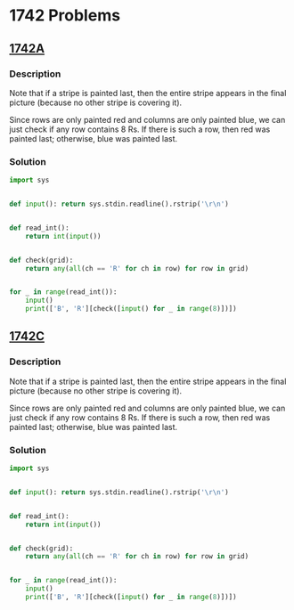 # 1742 Problems

## [1742A](https://codeforces.com/problemset/problem/1742/A)

### Description

Note that if a stripe is painted last, then the entire stripe appears in the final picture (because no other stripe is covering it).

Since rows are only painted red and columns are only painted blue, we can just check if any row contains 8 Rs. If there is such a row, then red was painted last; otherwise, blue was painted last.

### Solution

```python
import sys


def input(): return sys.stdin.readline().rstrip('\r\n')


def read_int():
    return int(input())


def check(grid):
    return any(all(ch == 'R' for ch in row) for row in grid)


for _ in range(read_int()):
    input()
    print(['B', 'R'][check([input() for _ in range(8)])])

```
## [1742C](https://codeforces.com/problemset/problem/1742/C)

### Description

Note that if a stripe is painted last, then the entire stripe appears in the final picture (because no other stripe is covering it).

Since rows are only painted red and columns are only painted blue, we can just check if any row contains 8 Rs. If there is such a row, then red was painted last; otherwise, blue was painted last.

### Solution

```python
import sys


def input(): return sys.stdin.readline().rstrip('\r\n')


def read_int():
    return int(input())


def check(grid):
    return any(all(ch == 'R' for ch in row) for row in grid)


for _ in range(read_int()):
    input()
    print(['B', 'R'][check([input() for _ in range(8)])])

```
